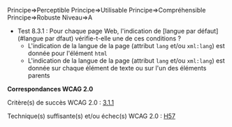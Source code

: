 Principe=>Perceptible
Principe=>Utilisable
Principe=>Compréhensible
Principe=>Robuste
Niveau=>A

*   Test 8.3.1 : Pour chaque page Web, l'indication de [langue par défaut](#langue par dfaut) vérifie-t-elle une de ces conditions ?
    *   L'indication de la langue de la page (attribut `lang` et/ou `xml:lang`) est donnée pour l'élément `html`
    *   L'indication de la langue de la page (attribut `lang` et/ou `xml:lang`) est donnée sur chaque élément de texte ou sur l'un des éléments parents

**Correspondances WCAG 2.0**

Critère(s) de succès WCAG 2.0 : [3.1.1](http://www.w3.org/Translations/WCAG20-fr/#meaning-doc-lang-id)

Technique(s) suffisante(s) et/ou échec(s) WCAG 2.0 : [H57](http://www.w3.org/TR/WCAG-TECHS/H57.html)
